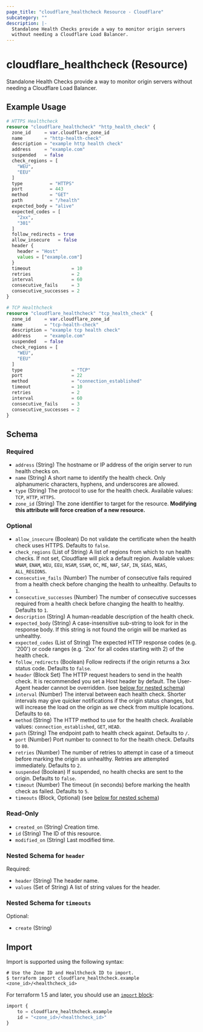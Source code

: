 ```yaml
---
page_title: "cloudflare_healthcheck Resource - Cloudflare"
subcategory: ""
description: |-
  Standalone Health Checks provide a way to monitor origin servers
  without needing a Cloudflare Load Balancer.
---
```


# cloudflare_healthcheck (Resource)

Standalone Health Checks provide a way to monitor origin servers
without needing a Cloudflare Load Balancer.

## Example Usage

```terraform
# HTTPS Healthcheck
resource "cloudflare_healthcheck" "http_health_check" {
  zone_id     = var.cloudflare_zone_id
  name        = "http-health-check"
  description = "example http health check"
  address     = "example.com"
  suspended   = false
  check_regions = [
    "WEU",
    "EEU"
  ]
  type          = "HTTPS"
  port          = 443
  method        = "GET"
  path          = "/health"
  expected_body = "alive"
  expected_codes = [
    "2xx",
    "301"
  ]
  follow_redirects = true
  allow_insecure   = false
  header {
    header = "Host"
    values = ["example.com"]
  }
  timeout               = 10
  retries               = 2
  interval              = 60
  consecutive_fails     = 3
  consecutive_successes = 2
}

# TCP Healthcheck
resource "cloudflare_healthcheck" "tcp_health_check" {
  zone_id     = var.cloudflare_zone_id
  name        = "tcp-health-check"
  description = "example tcp health check"
  address     = "example.com"
  suspended   = false
  check_regions = [
    "WEU",
    "EEU"
  ]
  type                  = "TCP"
  port                  = 22
  method                = "connection_established"
  timeout               = 10
  retries               = 2
  interval              = 60
  consecutive_fails     = 3
  consecutive_successes = 2
}
```
<!-- schema generated by tfplugindocs -->
## Schema

### Required

- `address` (String) The hostname or IP address of the origin server to run health checks on.
- `name` (String) A short name to identify the health check. Only alphanumeric characters, hyphens, and underscores are allowed.
- `type` (String) The protocol to use for the health check. Available values: `TCP`, `HTTP`, `HTTPS`.
- `zone_id` (String) The zone identifier to target for the resource. **Modifying this attribute will force creation of a new resource.**

### Optional

- `allow_insecure` (Boolean) Do not validate the certificate when the health check uses HTTPS. Defaults to `false`.
- `check_regions` (List of String) A list of regions from which to run health checks. If not set, Cloudflare will pick a default region. Available values: `WNAM`, `ENAM`, `WEU`, `EEU`, `NSAM`, `SSAM`, `OC`, `ME`, `NAF`, `SAF`, `IN`, `SEAS`, `NEAS`, `ALL_REGIONS`.
- `consecutive_fails` (Number) The number of consecutive fails required from a health check before changing the health to unhealthy. Defaults to `1`.
- `consecutive_successes` (Number) The number of consecutive successes required from a health check before changing the health to healthy. Defaults to `1`.
- `description` (String) A human-readable description of the health check.
- `expected_body` (String) A case-insensitive sub-string to look for in the response body. If this string is not found the origin will be marked as unhealthy.
- `expected_codes` (List of String) The expected HTTP response codes (e.g. '200') or code ranges (e.g. '2xx' for all codes starting with 2) of the health check.
- `follow_redirects` (Boolean) Follow redirects if the origin returns a 3xx status code. Defaults to `false`.
- `header` (Block Set) The HTTP request headers to send in the health check. It is recommended you set a Host header by default. The User-Agent header cannot be overridden. (see [below for nested schema](#nestedblock--header))
- `interval` (Number) The interval between each health check. Shorter intervals may give quicker notifications if the origin status changes, but will increase the load on the origin as we check from multiple locations. Defaults to `60`.
- `method` (String) The HTTP method to use for the health check. Available values: `connection_established`, `GET`, `HEAD`.
- `path` (String) The endpoint path to health check against. Defaults to `/`.
- `port` (Number) Port number to connect to for the health check. Defaults to `80`.
- `retries` (Number) The number of retries to attempt in case of a timeout before marking the origin as unhealthy. Retries are attempted immediately. Defaults to `2`.
- `suspended` (Boolean) If suspended, no health checks are sent to the origin. Defaults to `false`.
- `timeout` (Number) The timeout (in seconds) before marking the health check as failed. Defaults to `5`.
- `timeouts` (Block, Optional) (see [below for nested schema](#nestedblock--timeouts))

### Read-Only

- `created_on` (String) Creation time.
- `id` (String) The ID of this resource.
- `modified_on` (String) Last modified time.

<a id="nestedblock--header"></a>
### Nested Schema for `header`

Required:

- `header` (String) The header name.
- `values` (Set of String) A list of string values for the header.


<a id="nestedblock--timeouts"></a>
### Nested Schema for `timeouts`

Optional:

- `create` (String)

## Import

Import is supported using the following syntax:

```shell
# Use the Zone ID and Healthcheck ID to import.
$ terraform import cloudflare_healthcheck.example <zone_id>/<healthcheck_id>
```

For terraform 1.5 and later, you should use an [`import` block](https://developer.hashicorp.com/terraform/language/import):
```terraform
import {
    to = cloudflare_healthcheck.example
    id = "<zone_id>/<healthcheck_id>"
}
```
